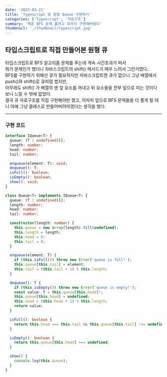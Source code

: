 ```yaml
---
date: '2023-03-21'
title: 'Typescript 로 원형 Queue 구현하기'
categories: ['Typescript', '자료구조']
summary: '백준 BFS 문제 풀려고 큐까지 구현해버렸다'
thumbnail: './thumbnail/typescript.jpg'
---
```


## 타입스크립트로 직접 만들어본 원형 큐

타입스크립트로 BFS 알고리즘 문제를 푸는데 계속 시간초과가 떠서<br/>
뭐가 문제인가 했더니 자바스크립트의 shift() 메서드가 매우 느려서 그런거였다..<br/>
BFS를 구현하기 위해선 큐가 필요하지만 자바스크립트엔 큐가 없으니 그냥 배열에서 push()와 shift()로 큐처럼 썼지만,<br/>
아무래도 shift() 가 배열의 맨 앞 요소를 꺼내고 뒤 요소들을 전부 앞으로 미는 것이다 보니 느릴 수 밖에 없었다.<br/>
결국 큐 자료구조를 직접 구현해야만 했고, 어차피 앞으로 BFS 문제들을 더 풀게 될 테니 아예 그냥 클래스로 만들어버려야겠다는 생각을 했다.

---

### 구현 코드

```typescript
interface IQueue<T> {
  queue: (T | undefined)[];
  length: number;
  head: number;
  tail: number;

  enqueue(element: T): void;
  dequeue(): T;
  isFull(): boolean;
  isEmpty(): boolean;
  show(): void;
}

class Queue<T> implements IQueue<T> {
  queue: (T | undefined)[];
  length: number;
  head: number;
  tail: number;

  constructor(length: number) {
    this.queue = new Array(length).fill(undefined);
    this.length = length;
    this.head = 0;
    this.tail = 0;
  }

  enqueue(element: T) {
    if (this.isFull()) throw new Error('queue is full!');
    this.queue[this.tail] = element;
    this.tail = (this.tail + 1) % this.length;
  }

  dequeue(): T {
    if (this.isEmpty()) throw new Error('queue is empty!');
    const value: T = this.queue[this.head]!;
    this.queue[this.head] = undefined;
    this.head = (this.head + 1) % this.length;
    return value;
  }

  isFull(): boolean {
    return this.head === this.tail && this.queue[this.tail] !== undefined;
  }

  isEmpty(): boolean {
    return this.queue[this.head] === undefined;
  }

  show() {
    console.log(this.queue);
  }
}
```
